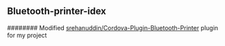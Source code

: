 ## Bluetooth-printer-idex

######## Modified [srehanuddin/Cordova-Plugin-Bluetooth-Printer](https://github.com/srehanuddin/Cordova-Plugin-Bluetooth-Printer) plugin for my project
